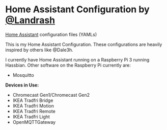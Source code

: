 # Home Assistant Configuration by [@Landrash](https://giithub.com/Landrash)
[Home Assistant](https://home-assistant.io/) configuration files (YAMLs)

This is my Home Assistant Configuration. These configurations are heavily inspired by others like @Dale3h.

I currently have Home Assistant running on a Raspberry Pi 3 running Hassbian.
Other software on the Raspberry Pi currently are: 
 * Mosquitto

**Devices in Use:**
 * Chromecast Gen1/Chromecast Gen2
 * IKEA Tradfri Bridge
 * IKEA Tradfri Motion
 * IKEA Tradfri Remote
 * IKEA Tradfri Light
 * OpenMQTTGateway
